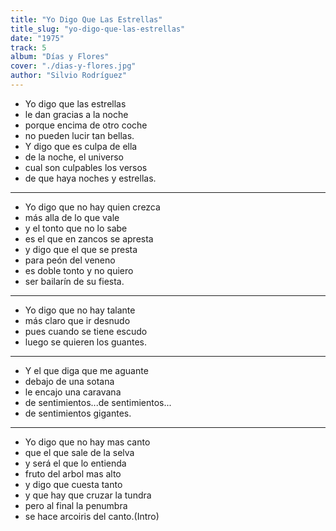 ```yaml
---
title: "Yo Digo Que Las Estrellas"
title_slug: "yo-digo-que-las-estrellas"
date: "1975"
track: 5
album: "Días y Flores"
cover: "./dias-y-flores.jpg"
author: "Silvio Rodríguez"
---
```


- Yo digo que las estrellas
- le dan gracias a la noche
- porque encima de otro coche
- no pueden lucir tan bellas.
- Y digo que es culpa de ella
- de la noche, el universo
- cual son culpables los versos
- de que haya noches y estrellas.

---

- Yo digo que no hay quien crezca
- más alla de lo que vale
- y el tonto que no lo sabe
- es el que en zancos se apresta
- y digo que el que se presta
- para peón del veneno
- es doble tonto y no quiero
- ser bailarín de su fiesta.

---

- Yo digo que no hay talante
- más claro que ir desnudo
- pues cuando se tiene escudo
- luego se quieren los guantes.

---

- Y el que diga que me aguante
- debajo de una sotana
- le encajo una caravana
- de sentimientos...de sentimientos...
- de sentimientos gigantes.

---

- Yo digo que no hay mas canto
- que el que sale de la selva
- y será el que lo entienda
- fruto del arbol mas alto
- y digo que cuesta tanto
- y que hay que cruzar la tundra
- pero al final la penumbra
- se hace arcoiris del canto.(Intro)
